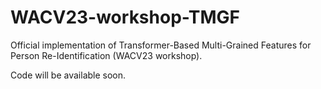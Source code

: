# WACV23-workshop-TMGF
Official implementation of Transformer-Based Multi-Grained Features for Person Re-Identification (WACV23 workshop).

Code will be available soon.

